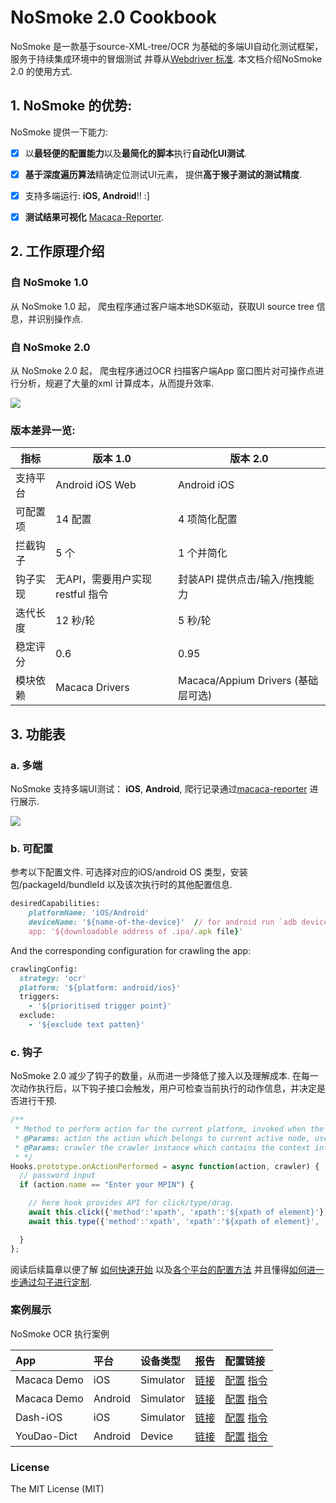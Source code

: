 # NoSmoke 2.0 Cookbook

NoSmoke 是一款基于source-XML-tree/OCR 为基础的多端UI自动化测试框架，服务于持续集成环境中的冒烟测试 并尊从[Webdriver 标准](https://www.w3.org/TR/webdriver/). 本文档介绍NoSmoke 2.0 的使用方式.

## 1. NoSmoke 的优势:

NoSmoke 提供一下能力:

* [x] 以**最轻便的配置能力**以及**最简化的脚本**执行**自动化UI测试**.

* [x] **基于深度遍历算法**精确定位测试UI元素， 提供**高于猴子测试的测试精度**.

* [x] 支持多端运行: **iOS, Android**!! :\]

* [x] **测试结果可视化**  [Macaca-Reporter](https://github.com/macacajs/macaca-reporter).

## 2. 工作原理介绍

### 自 NoSmoke 1.0

从 NoSmoke 1.0 起， 爬虫程序通过客户端本地SDK驱动，获取UI source tree 信息，并识别操作点.

### 自 NoSmoke 2.0

从 NoSmoke 2.0 起， 爬虫程序通过OCR 扫描客户端App 窗口图片对可操作点进行分析，规避了大量的xml 计算成本，从而提升效率.

![](/NoSmoke/assets/macaca-architecture-2.0.png)

### 版本差异一览:

| 指标    | 版本 1.0   |  版本 2.0
|-              | -           | -
| 支持平台  | Android iOS Web  |  Android iOS  |
| 可配置项  |  14 配置  |  4 项简化配置 |
| 拦截钩子  |  5 个  |     1 个并简化 |
| 钩子实现  | 无API，需要用户实现restful 指令  |  封装API 提供点击/输入/拖拽能力 |
| 迭代长度  | 12 秒/轮 | 5 秒/轮 |
| 稳定评分  | 0.6  |  0.95  |
| 模块依赖  |  Macaca Drivers  | Macaca/Appium Drivers (基础层可选) |

## 3. 功能表

### a. 多端

NoSmoke 支持多端UI测试： **iOS**, **Android**, 爬行记录通过[macaca-reporter](https://github.com/macacajs/macaca-reporter) 进行展示.

![](/NoSmoke/assets/new_report_layout.png)

### b. 可配置

参考以下配置文件. 可选择对应的iOS/android OS 类型，安装包/packageId/bundleId 以及该次执行时的其他配置信息.

```ruby
desiredCapabilities:
    platformName: 'iOS/Android'
    deviceName: '${name-of-the-device}'  // for android run `adb devices`, for iOS simulator run `xcrun simctl list`
    app: '${downloadable address of .ipa/.apk file}'
```

And the corresponding configuration for crawling the app:

```ruby
crawlingConfig:
  strategy: 'ocr'
  platform: '${platform: android/ios}'
  triggers:
    - '${prioritised trigger point}'
  exclude:
    - '${exclude text patten}'
```

### c. 钩子

NoSmoke 2.0 减少了钩子的数量，从而进一步降低了接入以及理解成本. 在每一次动作执行后，以下钩子接口会触发，用户可检查当前执行的动作信息，并决定是否进行干预.

```js
/**
 * Method to perform action for the current platform, invoked when the action is going to perform
 * @Params: action the action which belongs to current active node, user can determine the priority of action execution
 * @Params: crawler the crawler instance which contains the context information as well as crawler config
 * */
Hooks.prototype.onActionPerformed = async function(action, crawler) {
  // password input
  if (action.name == "Enter your MPIN") {

    // here hook provides API for click/type/drag.
    await this.click({'method':'xpath', 'xpath':'${xpath of element}'});
    await this.type({'method':'xpath', 'xpath':'${xpath of element}', 'value': '2580'});

  }
};
```

阅读后续篇章以便了解 [如何快速开始](/zh/guide/quick-start.md) 以及[各个平台的配置方法](/zh/guide/cross-platform.md) 并且懂得[如何进一步通过勾子进行定制](/zh/guide/hooks.md).

### 案例展示

NoSmoke OCR 执行案例

| App  | 平台  | 设备类型 |  报告 |  配置链接 |
| :--- | :---  |  :---  | :--- | :--- |
| Macaca Demo  | iOS  | Simulator   | [链接](https://upbeat-shannon-0947ed.netlify.com/reports/2018-12-28-13-50-36-report.html#mode=image)  |   [配置](https://upbeat-shannon-0947ed.netlify.com/crawler.config-ios.yml) [指令](https://upbeat-shannon-0947ed.netlify.com/run-ios.yml) |
| Macaca Demo  | Android  | Simulator  | [链接](https://upbeat-shannon-0947ed.netlify.com/reports/2018-12-28-14-4-26-report.html#mode=image)  |   [配置](https://upbeat-shannon-0947ed.netlify.com/crawler.config-android.yml) [指令](https://upbeat-shannon-0947ed.netlify.com/run-android.yml) |
| Dash-iOS  | iOS  |  Simulator  | [链接](https://compassionate-mclean-9beb64.netlify.com/reports/2018-12-28-14-40-38-report.html#mode=image)  |   [配置](https://compassionate-mclean-9beb64.netlify.com/crawler.config-ios.yml) [指令](https://compassionate-mclean-9beb64.netlify.com/run-ios.yml) |
| YouDao-Dict   | Android  |  Device  | [链接](https://compassionate-mclean-9beb64.netlify.com/reports/2018-12-28-14-52-24-report.html#mode=image)  |   [配置](https://compassionate-mclean-9beb64.netlify.com/crawler.config-android.yml) [指令](https://upbeat-shannon-0947ed.netlify.com/run-android.yml) |

### License

The MIT License \(MIT\)
